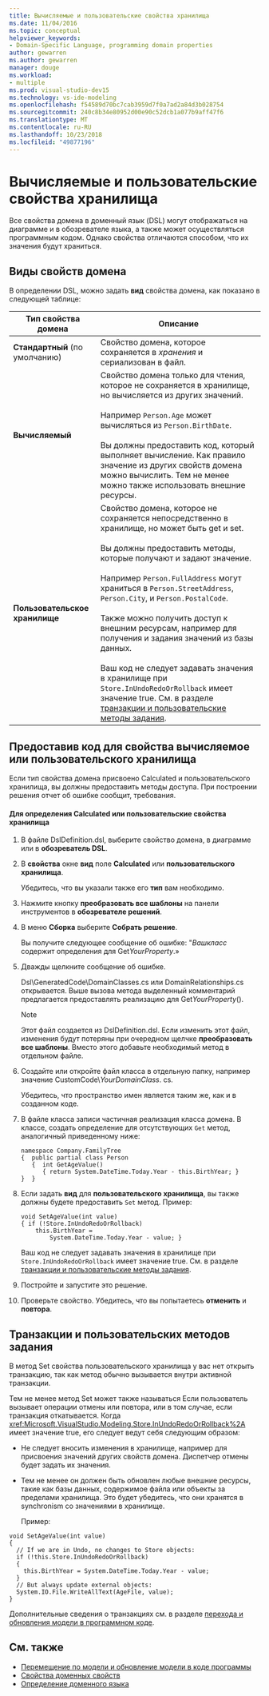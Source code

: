 ```yaml
---
title: Вычисляемые и пользовательские свойства хранилища
ms.date: 11/04/2016
ms.topic: conceptual
helpviewer_keywords:
- Domain-Specific Language, programming domain properties
author: gewarren
ms.author: gewarren
manager: douge
ms.workload:
- multiple
ms.prod: visual-studio-dev15
ms.technology: vs-ide-modeling
ms.openlocfilehash: f54589d70bc7cab3959d7f0a7ad2a84d3b028754
ms.sourcegitcommit: 240c8b34e80952d00e90c52dcb1a077b9aff47f6
ms.translationtype: MT
ms.contentlocale: ru-RU
ms.lasthandoff: 10/23/2018
ms.locfileid: "49877196"
---
```

# <a name="calculated-and-custom-storage-properties"></a>Вычисляемые и пользовательские свойства хранилища
Все свойства домена в доменный язык (DSL) могут отображаться на диаграмме и в обозревателе языка, а также может осуществляться программным кодом. Однако свойства отличаются способом, что их значения будут храниться.

## <a name="kinds-of-domain-properties"></a>Виды свойств домена
 В определении DSL, можно задать **вид** свойства домена, как показано в следующей таблице:

|Тип свойства домена|Описание|
|-|-|
|**Стандартный** (по умолчанию)|Свойство домена, которое сохраняется в *хранения* и сериализован в файл.|
|**Вычисляемый**|Свойство домена только для чтения, которое не сохраняется в хранилище, но вычисляется из других значений.<br /><br /> Например `Person.Age` может вычисляться из `Person.BirthDate`.<br /><br /> Вы должны предоставить код, который выполняет вычисление. Как правило значение из других свойств домена можно вычислить. Тем не менее можно также использовать внешние ресурсы.|
|**Пользовательское хранилище**|Свойство домена, которое не сохраняется непосредственно в хранилище, но может быть get и set.<br /><br /> Вы должны предоставить методы, которые получают и задают значение.<br /><br /> Например `Person.FullAddress` могут храниться в `Person.StreetAddress`, `Person.City`, и `Person.PostalCode`.<br /><br /> Также можно получить доступ к внешним ресурсам, например для получения и задания значений из базы данных.<br /><br /> Ваш код не следует задавать значения в хранилище при `Store.InUndoRedoOrRollback` имеет значение true. См. в разделе [транзакции и пользовательские методы задания](#setters).|

## <a name="providing-the-code-for-a-calculated-or-custom-storage-property"></a>Предоставив код для свойства вычисляемое или пользовательского хранилища
 Если тип свойства домена присвоено Calculated и пользовательского хранилища, вы должны предоставить методы доступа. При построении решения отчет об ошибке сообщит, требования.

#### <a name="to-define-a-calculated-or-custom-storage-property"></a>Для определения Calculated или пользовательские свойства хранилища

1.  В файле DslDefinition.dsl, выберите свойство домена, в диаграмме или в **обозреватель DSL**.

2.  В **свойства** окне **вид** поле **Calculated** или **пользовательского хранилища**.

     Убедитесь, что вы указали также его **тип** вам необходимо.

3.  Нажмите кнопку **преобразовать все шаблоны** на панели инструментов в **обозревателе решений**.

4.  В меню **Сборка** выберите **Собрать решение**.

     Вы получите следующее сообщение об ошибке: "*Вашкласс* содержит определения для Get*YourProperty*.»

5.  Дважды щелкните сообщение об ошибке.

     Dsl\GeneratedCode\DomainClasses.cs или DomainRelationships.cs открывается. Выше вызова метода выделенный комментарий предлагается предоставлять реализацию для Get*YourProperty*().

    > [!NOTE]
    >  Этот файл создается из DslDefinition.dsl. Если изменить этот файл, изменения будут потеряны при очередном щелчке **преобразовать все шаблоны**. Вместо этого добавьте необходимый метод в отдельном файле.

6.  Создайте или откройте файл класса в отдельную папку, например значение CustomCode\\*YourDomainClass*. cs.

     Убедитесь, что пространство имен является таким же, как и в созданном коде.

7.  В файле класса записи частичная реализация класса домена. В классе, создать определение для отсутствующих `Get` метод, аналогичный приведенному ниже:

    ```
    namespace Company.FamilyTree
    {  public partial class Person
       {  int GetAgeValue()
          { return System.DateTime.Today.Year - this.BirthYear; }
    }  }
    ```

8.  Если задать **вид** для **пользовательского хранилища**, вы также должны будете предоставить `Set` метод. Пример:

    ```
    void SetAgeValue(int value)
    { if (!Store.InUndoRedoOrRollback)
        this.BirthYear =
            System.DateTime.Today.Year - value; }
    ```

     Ваш код не следует задавать значения в хранилище при `Store.InUndoRedoOrRollback` имеет значение true. См. в разделе [транзакции и пользовательские методы задания](#setters).

9. Постройте и запустите это решение.

10. Проверьте свойство. Убедитесь, что вы попытаетесь **отменить** и **повтора**.

##  <a name="setters"></a> Транзакции и пользовательских методов задания
 В метод Set свойства пользовательского хранилища у вас нет открыть транзакцию, так как метод обычно вызывается внутри активной транзакции.

 Тем не менее метод Set может также называться Если пользователь вызывает операции отмены или повтора, или в том случае, если транзакция откатывается. Когда <xref:Microsoft.VisualStudio.Modeling.Store.InUndoRedoOrRollback%2A> имеет значение true, его следует ведут себя следующим образом:

- Не следует вносить изменения в хранилище, например для присвоения значений других свойств домена. Диспетчер отмены будет задать их значения.

- Тем не менее он должен быть обновлен любые внешние ресурсы, такие как базы данных, содержимое файла или объекты за пределами хранилища. Это будет убедитесь, что они хранятся в synchronism со значениями в хранилище.

  Пример:

```
void SetAgeValue(int value)
{
  // If we are in Undo, no changes to Store objects:
  if (!this.Store.InUndoRedoOrRollback)
  {
    this.BirthYear = System.DateTime.Today.Year - value;
  }
  // But always update external objects:
  System.IO.File.WriteAllText(AgeFile, value);
}
```

 Дополнительные сведения о транзакциях см. в разделе [перехода и обновления модели в программном коде](../modeling/navigating-and-updating-a-model-in-program-code.md).

## <a name="see-also"></a>См. также

- [Перемещение по модели и обновление модели в коде программы](../modeling/navigating-and-updating-a-model-in-program-code.md)
- [Свойства доменных свойств](../modeling/properties-of-domain-properties.md)
- [Определение доменного языка](../modeling/how-to-define-a-domain-specific-language.md)